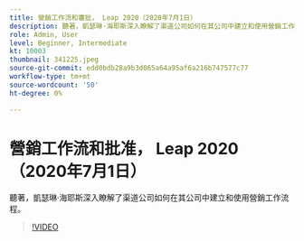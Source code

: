 ```yaml
---
title: 營銷工作流和審批， Leap 2020（2020年7月1日）
description: 聽著，凱瑟琳·海耶斯深入瞭解了渠道公司如何在其公司中建立和使用營銷工作流程。
role: Admin, User
level: Beginner, Intermediate
kt: 10003
thumbnail: 341225.jpeg
source-git-commit: edd0bdb28a9b3d065a64a95af6a216b747577c77
workflow-type: tm+mt
source-wordcount: '50'
ht-degree: 0%

---
```


# 營銷工作流和批准， Leap 2020（2020年7月1日）

聽著，凱瑟琳·海耶斯深入瞭解了渠道公司如何在其公司中建立和使用營銷工作流程。

>[!VIDEO](https://video.tv.adobe.com/v/341225/?quality=12&learn=on)
